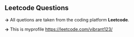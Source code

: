 ## Leetcode Questions

**->** All quetions are taken from the coding platform **Leetcode**.

**->** This is myprofile https://leetcode.com/vibrant123/